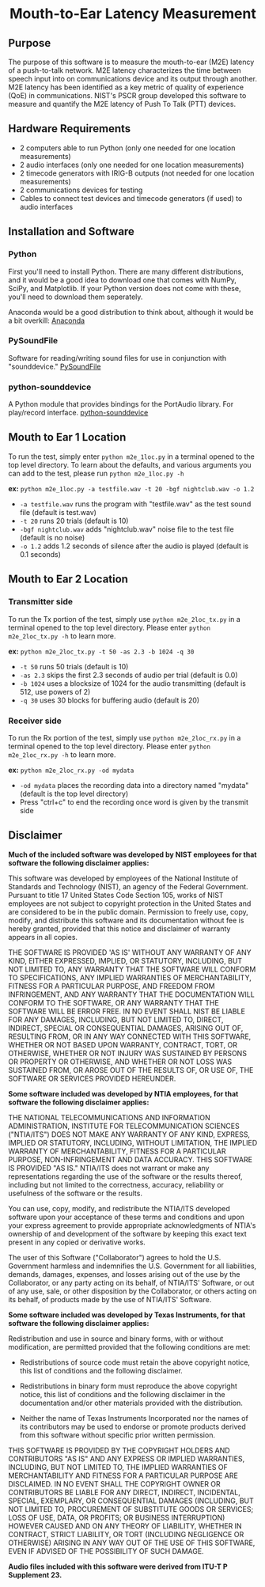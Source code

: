 # <center>Mouth-to-Ear Latency Measurement</center>
## Purpose

The purpose of this software is to measure the mouth-to-ear (M2E) latency of a push-to-talk network. M2E latency characterizes the time between speech input into on communications device and its output through another. M2E latency has been identified as a key metric of quality of experience (QoE) in communications. NIST's PSCR group developed this software to measure and quantify the M2E latency of Push To Talk (PTT) devices.
## Hardware Requirements
* 2 computers able to run Python (only one needed for one location measurements)
* 2 audio interfaces (only one needed for one location measurements)
* 2 timecode generators with IRIG-B outputs (not needed for one location measurements)
* 2 communications devices for testing
* Cables to connect test devices and timecode generators (if used) to audio interfaces

## Installation and Software

### Python

First you'll need to install Python. There are many different distributions, and it would be a good idea to download one that comes with NumPy, SciPy, and Matplotlib. If your Python version does not come with these, you'll need to download them seperately.

Anaconda would be a good distribution to think about, although it would be a bit overkill:
[Anaconda](https://www.anaconda.com/products/individual)

### PySoundFile

Software for reading/writing sound files for use in conjunction with "sounddevice."
[PySoundFile](https://pysoundfile.readthedocs.io/en/0.10.3post1/#)

### python-sounddevice

A Python module that provides bindings for the PortAudio library. For play/record interface.
[python-sounddevice](https://python-sounddevice.readthedocs.io/en/latest/index.html)

## Mouth to Ear 1 Location

To run the test, simply enter `python m2e_1loc.py` in a terminal opened to the top level directory. To learn about the defaults, and various arguments you can add to the test, please run `python m2e_1loc.py -h`

**ex:**
`python m2e_1loc.py -a testfile.wav -t 20 -bgf nightclub.wav -o 1.2`
* `-a testfile.wav` runs the program with "testfile.wav" as the test sound file (default is test.wav)
* `-t 20` runs 20 trials (default is 10)
* `-bgf nightclub.wav` adds "nightclub.wav" noise file to the test file (default is no noise)
* `-o 1.2` adds 1.2 seconds of silence after the audio is played (default is 0.1 seconds)
## Mouth to Ear 2 Location

### Transmitter side
To run the Tx portion of the test, simply use `python m2e_2loc_tx.py` in a terminal opened to the top level directory. Please enter `python m2e_2loc_tx.py -h` to learn more.

**ex:**
`python m2e_2loc_tx.py -t 50 -as 2.3 -b 1024 -q 30`
* `-t 50` runs 50 trials (default is 10)
* `-as 2.3` skips the first 2.3 seconds of audio per trial (default is 0.0)
* `-b 1024` uses a blocksize of 1024 for the audio transmitting (default is 512, use powers of 2)
* `-q 30` uses 30 blocks for buffering audio (default is 20)

### Receiver side
To run the Rx portion of the test, simply use `python m2e_2loc_rx.py` in a terminal opened to the top level directory. Please enter `python m2e_2loc_rx.py -h` to learn more.

**ex:**
`python m2e_2loc_rx.py -od mydata`
* `-od mydata` places the recording data into a directory named "mydata" (default is the top level directory)
* Press "ctrl+c" to end the recording once word is given by the transmit side
## Disclaimer

**Much of the included software was developed by NIST employees for that software the following disclaimer applies:**

This software was developed by employees of the National Institute of Standards and Technology (NIST), an agency of the Federal Government. Pursuant to title 17 United States Code Section 105, works of NIST employees are not subject to copyright protection in the United States and are considered to be in the public domain. Permission to freely use, copy, modify, and distribute this software and its documentation without fee is hereby granted, provided that this notice and disclaimer of warranty appears in all copies.

THE SOFTWARE IS PROVIDED 'AS IS' WITHOUT ANY WARRANTY OF ANY KIND, EITHER EXPRESSED, IMPLIED, OR STATUTORY, INCLUDING, BUT NOT LIMITED TO, ANY WARRANTY THAT THE SOFTWARE WILL CONFORM TO SPECIFICATIONS, ANY IMPLIED WARRANTIES OF MERCHANTABILITY, FITNESS FOR A PARTICULAR PURPOSE, AND FREEDOM FROM INFRINGEMENT, AND ANY WARRANTY THAT THE DOCUMENTATION WILL CONFORM TO THE SOFTWARE, OR ANY WARRANTY THAT THE SOFTWARE WILL BE ERROR FREE. IN NO EVENT SHALL NIST BE LIABLE FOR ANY DAMAGES, INCLUDING, BUT NOT LIMITED TO, DIRECT, INDIRECT, SPECIAL OR CONSEQUENTIAL DAMAGES, ARISING OUT OF, RESULTING FROM, OR IN ANY WAY CONNECTED WITH THIS SOFTWARE, WHETHER OR NOT BASED UPON WARRANTY, CONTRACT, TORT, OR OTHERWISE, WHETHER OR NOT INJURY WAS SUSTAINED BY PERSONS OR PROPERTY OR OTHERWISE, AND WHETHER OR NOT LOSS WAS SUSTAINED FROM, OR AROSE OUT OF THE RESULTS OF, OR USE OF, THE SOFTWARE OR SERVICES PROVIDED HEREUNDER.

**Some software included was developed by NTIA employees, for that software the following disclaimer applies:**

THE NATIONAL TELECOMMUNICATIONS AND INFORMATION ADMINISTRATION,
INSTITUTE FOR TELECOMMUNICATION SCIENCES ("NTIA/ITS") DOES NOT MAKE
ANY WARRANTY OF ANY KIND, EXPRESS, IMPLIED OR STATUTORY, INCLUDING,
WITHOUT LIMITATION, THE IMPLIED WARRANTY OF MERCHANTABILITY, FITNESS FOR
A PARTICULAR PURPOSE, NON-INFRINGEMENT AND DATA ACCURACY.  THIS SOFTWARE
IS PROVIDED "AS IS."  NTIA/ITS does not warrant or make any
representations regarding the use of the software or the results thereof,
including but not limited to the correctness, accuracy, reliability or
usefulness of the software or the results.

You can use, copy, modify, and redistribute the NTIA/ITS developed
software upon your acceptance of these terms and conditions and upon
your express agreement to provide appropriate acknowledgments of
NTIA's ownership of and development of the software by keeping this
exact text present in any copied or derivative works.

The user of this Software ("Collaborator") agrees to hold the U.S.
Government harmless and indemnifies the U.S. Government for all
liabilities, demands, damages, expenses, and losses arising out of
the use by the Collaborator, or any party acting on its behalf, of
NTIA/ITS' Software, or out of any use, sale, or other disposition by
the Collaborator, or others acting on its behalf, of products made
by the use of NTIA/ITS' Software.


**Some software included was developed by Texas Instruments, for that software the following disclaimer applies:**

Redistribution and use in source and binary forms, with or without
modification, are permitted provided that the following conditions
are met:

*  Redistributions of source code must retain the above copyright
   notice, this list of conditions and the following disclaimer.

*  Redistributions in binary form must reproduce the above copyright
   notice, this list of conditions and the following disclaimer in the
   documentation and/or other materials provided with the distribution.

*  Neither the name of Texas Instruments Incorporated nor the names of
   its contributors may be used to endorse or promote products derived
  from this software without specific prior written permission.

THIS SOFTWARE IS PROVIDED BY THE COPYRIGHT HOLDERS AND CONTRIBUTORS "AS IS"
AND ANY EXPRESS OR IMPLIED WARRANTIES, INCLUDING, BUT NOT LIMITED TO,
THE IMPLIED WARRANTIES OF MERCHANTABILITY AND FITNESS FOR A PARTICULAR
PURPOSE ARE DISCLAIMED. IN NO EVENT SHALL THE COPYRIGHT OWNER OR
CONTRIBUTORS BE LIABLE FOR ANY DIRECT, INDIRECT, INCIDENTAL, SPECIAL,
EXEMPLARY, OR CONSEQUENTIAL DAMAGES (INCLUDING, BUT NOT LIMITED TO,
PROCUREMENT OF SUBSTITUTE GOODS OR SERVICES; LOSS OF USE, DATA, OR PROFITS;
OR BUSINESS INTERRUPTION) HOWEVER CAUSED AND ON ANY THEORY OF LIABILITY,
WHETHER IN CONTRACT, STRICT LIABILITY, OR TORT (INCLUDING NEGLIGENCE OR
OTHERWISE) ARISING IN ANY WAY OUT OF THE USE OF THIS SOFTWARE,
EVEN IF ADVISED OF THE POSSIBILITY OF SUCH DAMAGE.

**Audio files included with this software were derived from ITU-T P Supplement 23.**
